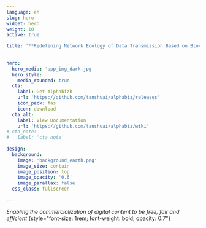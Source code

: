 ```yaml
---
language: en
slug: hero
widget: hero
weight: 10
active: true

title: '**Redefining Network Ecology of Data Transmission Based on Blockchain**'
  
  
hero:
  hero_media: 'app_img_dark.jpg'
  hero_style:
    media_rounded: true
  cta:
    label: Get Alphabizh
    url: 'https://github.com/tanshuai/alphabiz/releases'
    icon_pack: fas
    icon: download  
  cta_alt:
    label: View Documentation
    url: 'https://github.com/tanshuai/alphabiz/wiki'
# cta_note: 
#   label: 'cta_note'
  
design:
  background:
    image: 'background_earth.png'
    image_size: contain
    image_position: top
    image_opacity: '0.6'
    image_parallax: false
  css_class: fullscreen

---
```


_Enabling the commercialization of digital content to be free, fair and efficient_
{style="font-size: 1rem; font-weight: bold; opacity: 0.7"}
